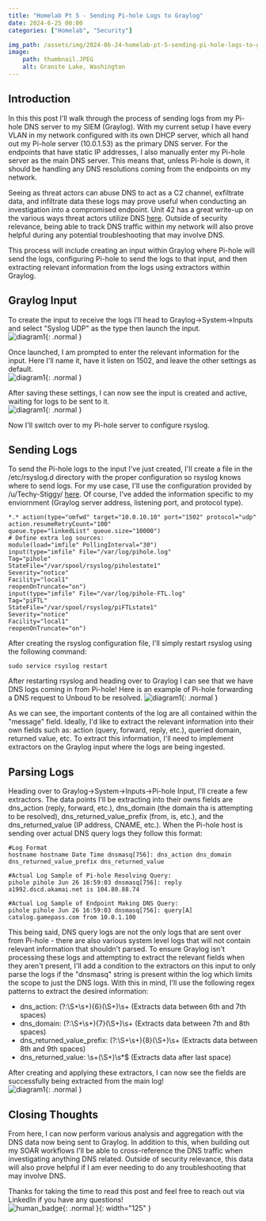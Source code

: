 ```yaml
---
title: "Homelab Pt 5 - Sending Pi-hole Logs to Graylog"
date: 2024-6-25 00:00
categories: ["Homelab", "Security"]

img_path: /assets/img/2024-06-24-homelab-pt-5-sending-pi-hole-logs-to-graylog
image:
    path: thumbnail.JPEG
    alt: Granite Lake, Washington
---
```

## Introduction
In this this post I'll walk through the process of sending logs from my Pi-hole DNS server to my SIEM (Graylog). With my current setup I have every VLAN in my network configured with its own DHCP server, which all hand out my Pi-hole server (10.0.1.53) as the primary DNS server. For the endpoints that have static IP addresses, I also manually enter my Pi-hole server as the main DNS server. This means that, unless Pi-hole is down, it should be handling any DNS resolutions coming from the endpoints on my network.

Seeing as threat actors can abuse DNS to act as a C2 channel, exfiltrate data, and infiltrate data these logs may prove useful when conducting an investigation into a compromised endpoint. Unit 42 has a great write-up on the various ways threat actors utilize DNS [here](https://unit42.paloaltonetworks.com/dns-tunneling-how-dns-can-be-abused-by-malicious-actors/#). Outside of security relevance, being able to track DNS traffic within my network will also prove helpful during any potential troubleshooting that may involve DNS.

This process will include creating an input within Graylog where Pi-hole will send the logs, configuring Pi-hole to send the logs to that input, and then extracting relevant information from the logs using extractors within Graylog.

## Graylog Input
To create the input to receive the logs I'll head to Graylog->System->Inputs and select "Syslog UDP" as the type then launch the input.  
![diagram1](1.png){: .normal }  

Once launched, I am prompted to enter the relevant information for the input. Here I'll name it, have it listen on 1502, and leave the other settings as default.  
![diagram1](2.png){: .normal }  

After saving these settings, I can now see the input is created and active, waiting for logs to be sent to it.  
![diagram1](3.png){: .normal }  

Now I'll switch over to my Pi-hole server to configure rsyslog.

## Sending Logs
To send the Pi-hole logs to the input I've just created, I'll create a file in the /etc/rsyslog.d directory with the proper configuration so rsyslog knows where to send logs. For my use case, I'll use the configuration provided by /u/Techy-Stiggy/ [here](https://www.reddit.com/r/pihole/comments/1cmy773/comment/l5y5r7a/). Of course, I've added the information specific to my enviornment (Graylog server address, listening port, and protocol type). 

```shell
*.* action(type="omfwd" target="10.0.10.10" port="1502" protocol="udp"
action.resumeRetryCount="100"
queue.type="linkedList" queue.size="10000")
# Define extra log sources:
module(load="imfile" PollingInterval="30")
input(type="imfile" File="/var/log/pihole.log"
Tag="pihole"
StateFile="/var/spool/rsyslog/piholestate1"
Severity="notice"
Facility="local1"
reopenOnTruncate="on")
input(type="imfile" File="/var/log/pihole-FTL.log"
Tag="piFTL"
StateFile="/var/spool/rsyslog/piFTLstate1"
Severity="notice"
Facility="local1"
reopenOnTruncate="on") 
```

After creating the rsyslog configuration file, I'll simply restart rsyslog using the following command:
```shell
sudo service rsyslog restart
```

After restarting rsyslog and heading over to Graylog I can see that we have DNS logs coming in from Pi-hole! Here is an example of Pi-hole forwarding a DNS request to Unboud to be resolved.
![diagram1](4.png){: .normal }  

As we can see, the important contents of the log are all contained within the "message" field. Ideally, I'd like to extract the relevant information into their own fields such as: action (query, forward, reply, etc.), queried domain, returned value, etc. To extract this information, I'll need to implement extractors on the Graylog input where the logs are being ingested.

## Parsing Logs
Heading over to Graylog->System->Inputs->Pi-hole Input, I'll create a few extractors. The data points I'll be extracting into their owns fields are dns_action (reply, forward, etc.), dns_domain (the domain tha is attempting to be resolved), dns_returned_value_prefix (from, is, etc.), and the dns_returned_value (IP address, CNAME, etc.). When the Pi-hole host is sending over actual DNS query logs they follow this format:
```shell
#Log Format
hostname hostname Date Time dnsmasq[756]: dns_action dns_domain dns_returned_value_prefix dns_returned_value

#Actual Log Sample of Pi-hole Resolving Query:
pihole pihole Jun 26 16:59:03 dnsmasq[756]: reply a1992.dscd.akamai.net is 104.80.88.74

#Actual Log Sample of Endpoint Making DNS Query:
pihole pihole Jun 26 16:59:03 dnsmasq[756]: query[A] catalog.gamepass.com from 10.0.1.100
```

This being said, DNS query logs are not the only logs that are sent over from Pi-hole - there are also various system level logs that will not contain relevant information that shouldn't parsed. To ensure Graylog isn't processing these logs and attempting to extract the relevant fields when they aren't present, I'll add a condition to the extractors on this input to only parse the logs if the "dnsmasq" string is present within the log which limits the scope to just the DNS logs. With this in mind, I'll use the following regex patterns to extract the desired information:
* dns_action: (?:\S+\s+){6}(\S+)\s+ (Extracts data between 6th and 7th spaces)
* dns_domain: (?:\S+\s+){7}(\S+)\s+ (Extracts data between 7th and 8th spaces)
* dns_returned_value_prefix: (?:\S+\s+){8}(\S+)\s+ (Extracts data between 8th and 9th spaces)
* dns_returned_value: \s+(\S+)\s*$ (Extracts data after last space)

After creating and applying these extractors, I can now see the fields are successfully being extracted from the main log!  
![diagram1](5.png){: .normal }  

## Closing Thoughts
From here, I can now perform various analysis and aggregation with the DNS data now being sent to Graylog. In addition to this, when building out my SOAR workflows I'll be able to cross-reference the DNS traffic when investigating anything DNS related. Outside of security relevance, this data will also prove helpful if I am ever needing to do any troubleshooting that may involve DNS.

Thanks for taking the time to read this post and feel free to reach out via LinkedIn if you have any questions!  
![human_badge](badge.svg){: .normal }{: width="125" }